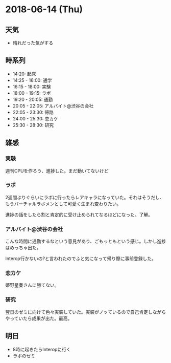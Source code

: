 # 2018-06-14 (Thu)

## 天気

- 晴れだった気がする

## 時系列

- 14:20: 起床
- 14:25 - 16:00: 通学
- 16:15 - 18:00: 実験
- 18:00 - 19:15: ラボ
- 19:20 - 20:05: 通勤
- 20:05 - 22:05: アルバイト@渋谷の会社
- 22:05 - 23:30: 帰路
- 24:00 - 25:30: 恋カケ
- 25:30 - 28:30: 研究

## 雑感

### 実験

週刊CPUを作ろう、進捗した。まだ動いてないけど

### ラボ

2週間ぶりぐらいにラボに行ったらレアキャラになっていた。それはそうだし、もうバーチャルラボメンとして可愛く生まれ変わりたい。

進捗の話をしたら割と肯定的に受け止められてなるほどになった。了解。

### アルバイト@渋谷の会社

こんな時間に通勤するなという意見があり、ごもっともという感じ。しかし進捗はめっちゃ出た。

Interop行かないの?と言われたのでふと気になって帰り際に事前登録した。

### 恋カケ

姫野星奏さんに勝てない。

### 研究

翌日のゼミに向けて色々実装していた。実装がノッているので自己肯定しながらやっていたら成果が出た。最高。


## 明日

- 8時に起きたらInteropに行く
- ラボのゼミ

